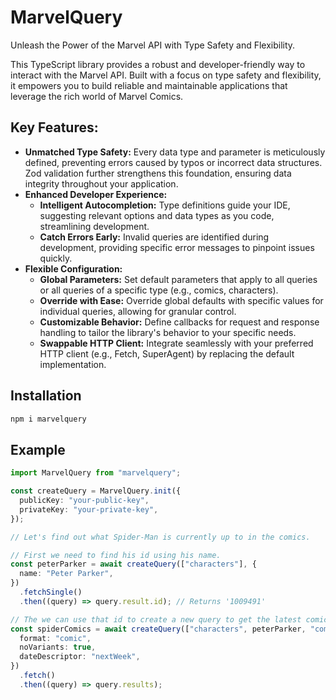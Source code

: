 # MarvelQuery

Unleash the Power of the Marvel API with Type Safety and Flexibility.

This TypeScript library provides a robust and developer-friendly way to interact with the Marvel API. Built with a focus on type safety and flexibility, it empowers you to build reliable and maintainable applications that leverage the rich world of Marvel Comics.

## **Key Features:**

- **Unmatched Type Safety:** Every data type and parameter is meticulously defined, preventing errors caused by typos or incorrect data structures. Zod validation further strengthens this foundation, ensuring data integrity throughout your application.
- **Enhanced Developer Experience:**
  - **Intelligent Autocompletion:** Type definitions guide your IDE, suggesting relevant options and data types as you code, streamlining development.
  - **Catch Errors Early:** Invalid queries are identified during development, providing specific error messages to pinpoint issues quickly.
- **Flexible Configuration:**
  - **Global Parameters:** Set default parameters that apply to all queries or all queries of a specific type (e.g., comics, characters).
  - **Override with Ease:** Override global defaults with specific values for individual queries, allowing for granular control.
  - **Customizable Behavior:** Define callbacks for request and response handling to tailor the library's behavior to your specific needs.
  - **Swappable HTTP Client:** Integrate seamlessly with your preferred HTTP client (e.g., Fetch, SuperAgent) by replacing the default implementation.

## Installation

```bash npm2yarn
npm i marvelquery
```

## Example

```ts
import MarvelQuery from "marvelquery";

const createQuery = MarvelQuery.init({
  publicKey: "your-public-key",
  privateKey: "your-private-key",
});

// Let's find out what Spider-Man is currently up to in the comics.

// First we need to find his id using his name.
const peterParker = await createQuery(["characters"], {
  name: "Peter Parker",
})
  .fetchSingle()
  .then((query) => query.result.id); // Returns '1009491'

// The we can use that id to create a new query to get the latest comics he appears in.
const spiderComics = await createQuery(["characters", peterParker, "comics"], {
  format: "comic",
  noVariants: true,
  dateDescriptor: "nextWeek",
})
  .fetch()
  .then((query) => query.results);
```

   <!-- Add link to config documentation -->

<!-- 2. Building a Query:
   - Use the createQuery function with an endpoint (e.g., characters) and optional parameters.
   - The library automatically validates the parameters against pre-defined types.
3. Fetching Data:
   - Call the fetch method on the MarvelQuery object.
   - It constructs the URL with authentication details and your parameters.
   - Zod ensures the response structure adheres to the expected schema.
4. Handling Results:
   - The fetch method returns a MarvelQueryResult object containing:
     - Fetched data (characters, comics, etc.)
     - Metadata about the request
     - Response data from the API
   - You can access individual results or the entire set.
5. Pagination:
   - The MarvelQueryResult object allows for effortless pagination. Simply call fetch again to retrieve subsequent pages of results. -->
